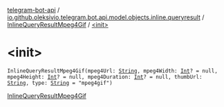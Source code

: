 [telegram-bot-api](../../index.md) / [io.github.oleksivio.telegram.bot.api.model.objects.inline.queryresult](../index.md) / [InlineQueryResultMpeg4Gif](index.md) / [&lt;init&gt;](./-init-.md)

# &lt;init&gt;

`InlineQueryResultMpeg4Gif(mpeg4Url: `[`String`](https://kotlinlang.org/api/latest/jvm/stdlib/kotlin/-string/index.html)`, mpeg4Width: `[`Int`](https://kotlinlang.org/api/latest/jvm/stdlib/kotlin/-int/index.html)`? = null, mpeg4Height: `[`Int`](https://kotlinlang.org/api/latest/jvm/stdlib/kotlin/-int/index.html)`? = null, mpeg4Duration: `[`Int`](https://kotlinlang.org/api/latest/jvm/stdlib/kotlin/-int/index.html)`? = null, thumbUrl: `[`String`](https://kotlinlang.org/api/latest/jvm/stdlib/kotlin/-string/index.html)`, type: `[`String`](https://kotlinlang.org/api/latest/jvm/stdlib/kotlin/-string/index.html)` = "mpeg4gif")`

[InlineQueryResultMpeg4Gif](https://core.telegram.org/bots/api/#inlinequeryresultmpeg4gif)

